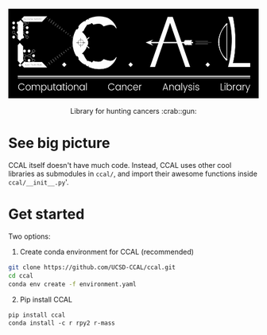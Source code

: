 <p align='center'>
  <img src='media/ccal_logo.png' height=180 />
</p>

<p align='center'>
  Library for hunting cancers :crab::gun:
</p>

# See big picture

CCAL itself doesn't have much code. Instead, CCAL uses other cool libraries as submodules in `ccal/`, and import their awesome functions inside `ccal/__init__.py`'.

# Get started

Two options:

1. Create conda environment for CCAL (recommended)

```bash
git clone https://github.com/UCSD-CCAL/ccal.git
cd ccal
conda env create -f environment.yaml
```

2. Pip install CCAL

```shell-script
pip install ccal
conda install -c r rpy2 r-mass
```
